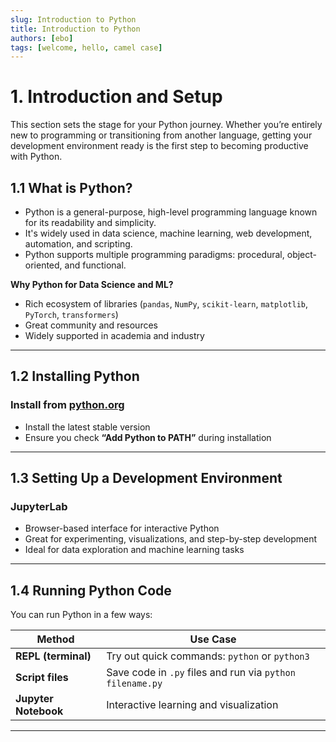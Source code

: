 ```yaml
---
slug: Introduction to Python
title: Introduction to Python
authors: [ebo]
tags: [welcome, hello, camel case]
---
```

# 1. Introduction and Setup

This section sets the stage for your Python journey. Whether you’re entirely new to programming or transitioning from another language, getting your development environment ready is the first step to becoming productive with Python.

<!-- truncate -->

## 1.1 What is Python?

- Python is a general-purpose, high-level programming language known for its readability and simplicity.
- It's widely used in data science, machine learning, web development, automation, and scripting.
- Python supports multiple programming paradigms: procedural, object-oriented, and functional.

**Why Python for Data Science and ML?**

- Rich ecosystem of libraries (`pandas`, `NumPy`, `scikit-learn`, `matplotlib`, `PyTorch`, `transformers`)
- Great community and resources
- Widely supported in academia and industry

---

## 1.2 Installing Python

### Install from [python.org](https://www.python.org)

- Install the latest stable version
- Ensure you check **“Add Python to PATH”** during installation
---

## 1.3 Setting Up a Development Environment

### **JupyterLab**

- Browser-based interface for interactive Python
- Great for experimenting, visualizations, and step-by-step development
- Ideal for data exploration and machine learning tasks
---

## 1.4 Running Python Code

You can run Python in a few ways:

| Method             | Use Case                                       |
|--------------------|------------------------------------------------|
| **REPL (terminal)**| Try out quick commands: `python` or `python3` |
| **Script files**   | Save code in `.py` files and run via `python filename.py` |
| **Jupyter Notebook**| Interactive learning and visualization        |
---
